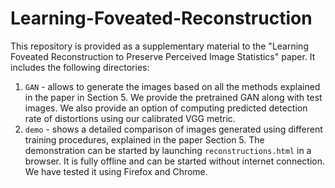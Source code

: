 # Learning-Foveated-Reconstruction

This repository is provided as a supplementary material to the "Learning Foveated Reconstruction to Preserve Perceived Image Statistics" paper. It includes the following directories:
1. `GAN` - allows to generate the images based on all the methods explained in the paper in Section 5. We provide the pretrained GAN along with test images. We also provide an option of computing predicted detection rate of distortions using our calibrated VGG metric.
2. `demo` - shows a detailed comparison of images generated using different training procedures, explained in the paper Section 5. The demonstration can be started by launching `reconstructions.html` in a browser. It is fully offline and can be started without internet connection. We have tested it using Firefox and Chrome.
